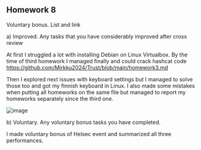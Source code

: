 ## Homework 8
Voluntary bonus. List and link

a) Improved. Any tasks that you have considerably improved after cross review 

At first I struggled a lot with installing Debian on Linux Virtualbox. By the time of third homework I managed finally and could crack hashcat code https://github.com/Mirkku2024/Trust/blob/main/homework3.md

Then I explored next issues with keyboard settings but I managed to solve those too and got my finnish keyboard in Linux. I also made some mistakes when putting all homeworks on the same file but managed to report my homeworks separately since the third one. 

![image](https://github.com/user-attachments/assets/c480aa55-fcb6-43e8-92c1-640da16bfbe4)

b) Voluntary. Any voluntary bonus tasks you have completed.

I made voluntary bonus of Helsec event and summarized all three performances. 
